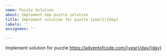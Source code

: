 ```yaml
---
name: Puzzle Solution
about: Implement new puzzle zolution
title: Implement solution for puzzle {year}/{day}
labels: ''
assignees: ''

---
```


Implement solution for puzzle https://adventofcode.com/{year}/day/{day}
